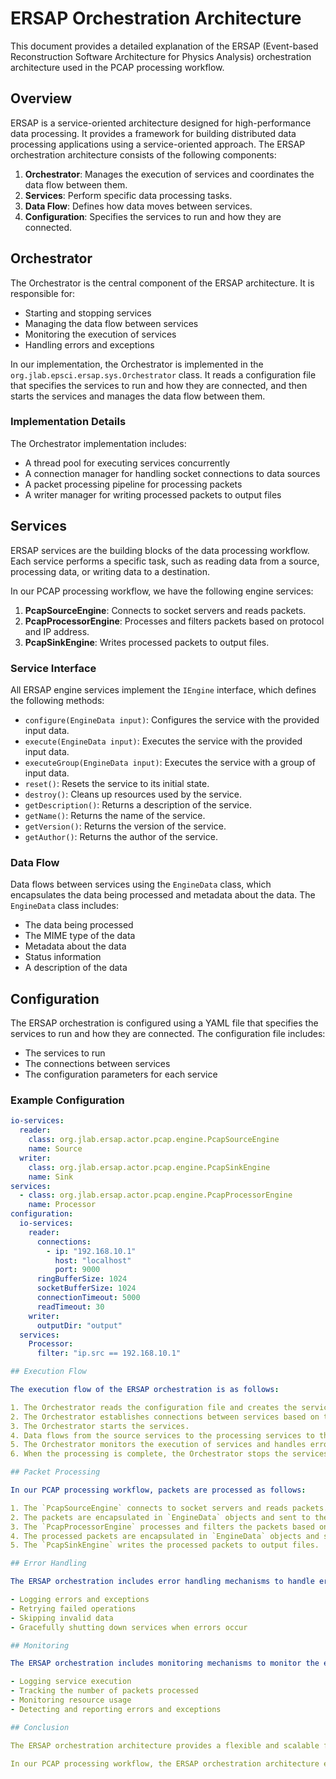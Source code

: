# ERSAP Orchestration Architecture

This document provides a detailed explanation of the ERSAP (Event-based Reconstruction Software Architecture for Physics Analysis) orchestration architecture used in the PCAP processing workflow.

## Overview

ERSAP is a service-oriented architecture designed for high-performance data processing. It provides a framework for building distributed data processing applications using a service-oriented approach. The ERSAP orchestration architecture consists of the following components:

1. **Orchestrator**: Manages the execution of services and coordinates the data flow between them.
2. **Services**: Perform specific data processing tasks.
3. **Data Flow**: Defines how data moves between services.
4. **Configuration**: Specifies the services to run and how they are connected.

## Orchestrator

The Orchestrator is the central component of the ERSAP architecture. It is responsible for:

- Starting and stopping services
- Managing the data flow between services
- Monitoring the execution of services
- Handling errors and exceptions

In our implementation, the Orchestrator is implemented in the `org.jlab.epsci.ersap.sys.Orchestrator` class. It reads a configuration file that specifies the services to run and how they are connected, and then starts the services and manages the data flow between them.

### Implementation Details

The Orchestrator implementation includes:

- A thread pool for executing services concurrently
- A connection manager for handling socket connections to data sources
- A packet processing pipeline for processing packets
- A writer manager for writing processed packets to output files

## Services

ERSAP services are the building blocks of the data processing workflow. Each service performs a specific task, such as reading data from a source, processing data, or writing data to a destination.

In our PCAP processing workflow, we have the following engine services:

1. **PcapSourceEngine**: Connects to socket servers and reads packets.
2. **PcapProcessorEngine**: Processes and filters packets based on protocol and IP address.
3. **PcapSinkEngine**: Writes processed packets to output files.

### Service Interface

All ERSAP engine services implement the `IEngine` interface, which defines the following methods:

- `configure(EngineData input)`: Configures the service with the provided input data.
- `execute(EngineData input)`: Executes the service with the provided input data.
- `executeGroup(EngineData input)`: Executes the service with a group of input data.
- `reset()`: Resets the service to its initial state.
- `destroy()`: Cleans up resources used by the service.
- `getDescription()`: Returns a description of the service.
- `getName()`: Returns the name of the service.
- `getVersion()`: Returns the version of the service.
- `getAuthor()`: Returns the author of the service.

### Data Flow

Data flows between services using the `EngineData` class, which encapsulates the data being processed and metadata about the data. The `EngineData` class includes:

- The data being processed
- The MIME type of the data
- Metadata about the data
- Status information
- A description of the data

## Configuration

The ERSAP orchestration is configured using a YAML file that specifies the services to run and how they are connected. The configuration file includes:

- The services to run
- The connections between services
- The configuration parameters for each service

### Example Configuration

```yaml
io-services:
  reader:
    class: org.jlab.ersap.actor.pcap.engine.PcapSourceEngine
    name: Source
  writer:
    class: org.jlab.ersap.actor.pcap.engine.PcapSinkEngine
    name: Sink
services:
  - class: org.jlab.ersap.actor.pcap.engine.PcapProcessorEngine
    name: Processor
configuration:
  io-services:
    reader:
      connections:
        - ip: "192.168.10.1"
          host: "localhost"
          port: 9000
      ringBufferSize: 1024
      socketBufferSize: 1024
      connectionTimeout: 5000
      readTimeout: 30
    writer:
      outputDir: "output"
  services:
    Processor:
      filter: "ip.src == 192.168.10.1"

## Execution Flow

The execution flow of the ERSAP orchestration is as follows:

1. The Orchestrator reads the configuration file and creates the services.
2. The Orchestrator establishes connections between services based on the configuration.
3. The Orchestrator starts the services.
4. Data flows from the source services to the processing services to the sink services.
5. The Orchestrator monitors the execution of services and handles errors and exceptions.
6. When the processing is complete, the Orchestrator stops the services and cleans up resources.

## Packet Processing

In our PCAP processing workflow, packets are processed as follows:

1. The `PcapSourceEngine` connects to socket servers and reads packets.
2. The packets are encapsulated in `EngineData` objects and sent to the `PcapProcessorEngine`.
3. The `PcapProcessorEngine` processes and filters the packets based on protocol and IP address.
4. The processed packets are encapsulated in `EngineData` objects and sent to the `PcapSinkEngine`.
5. The `PcapSinkEngine` writes the processed packets to output files.

## Error Handling

The ERSAP orchestration includes error handling mechanisms to handle errors and exceptions that occur during execution. These include:

- Logging errors and exceptions
- Retrying failed operations
- Skipping invalid data
- Gracefully shutting down services when errors occur

## Monitoring

The ERSAP orchestration includes monitoring mechanisms to monitor the execution of services. These include:

- Logging service execution
- Tracking the number of packets processed
- Monitoring resource usage
- Detecting and reporting errors and exceptions

## Conclusion

The ERSAP orchestration architecture provides a flexible and scalable framework for building distributed data processing applications. It allows for the composition of services into complex workflows, and provides mechanisms for managing the execution of services, handling errors and exceptions, and monitoring the execution of services.

In our PCAP processing workflow, the ERSAP orchestration architecture enables the efficient processing of packets from multiple sources, with the ability to filter and transform the packets, and write the processed packets to output files. 
